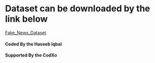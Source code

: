 <h1>Dataset can be downloaded by the link below</h1>
<a href="https://www.kaggle.com/datasets/saurabhshahane/fake-news-classification">Fake_News_Dataset</a>
<h4>Coded By the Haseeb Iqbal</h4>
<h4>Supported By the CodXo</h4>
